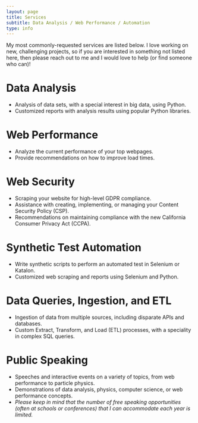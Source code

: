 ```yaml
---
layout: page
title: Services
subtitle: Data Analysis / Web Performance / Automation
type: info
---
```


My most commonly-requested services are listed below. I love working on new, challenging projects, so if you are interested in something not listed here, then please reach out to me and I would love to help (or find someone who can)!

# Data Analysis
- Analysis of data sets, with a special interest in big data, using Python. 
- Customized reports with analysis results using popular Python libraries. 

# Web Performance
- Analyze the current performance of your top webpages. 
- Provide recommendations on how to improve load times. 

# Web Security
- Scraping your website for high-level GDPR compliance. 
- Assistance with creating, implementing, or managing your Content Security Policy (CSP). 
- Recommendations on maintaining compliance with the new California Consumer Privacy Act (CCPA).

# Synthetic Test Automation
- Write synthetic scripts to perform an automated test in Selenium or Katalon. 
- Customized web scraping and reports using Selenium and Python. 

# Data Queries, Ingestion, and ETL
- Ingestion of data from multiple sources, including disparate APIs and databases. 
- Custom Extract, Transform, and Load (ETL) processes, with a speciality in complex SQL queries. 
 
# Public Speaking
- Speeches and interactive events on a variety of topics, from web performance to particle physics. 
- Demonstrations of data analysis, physics, computer science, or web performance concepts. 
- *Please keep in mind that the number of free speaking opportunities (often at schools or conferences) that I can accommodate each year is limited.*
